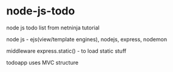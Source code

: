 # node-js-todo

node js todo list from netninja tutorial

node js - ejs(view/template engines), nodejs, express, nodemon

middleware express.static() - to load static stuff

todoapp uses MVC structure
